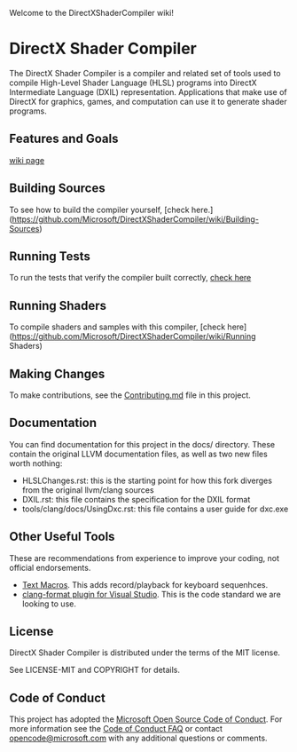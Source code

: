 Welcome to the DirectXShaderCompiler wiki!

# DirectX Shader Compiler

The DirectX Shader Compiler is a compiler and related set of tools used to compile High-Level Shader Language (HLSL) programs into DirectX Intermediate Language (DXIL) representation. Applications that make use of DirectX for graphics, games, and computation can use it to generate shader programs.

## Features and Goals
[wiki page](https://github.com/Microsoft/DirectXShaderCompiler/wiki/Features-and-Goals)

## Building Sources
To see how to build the compiler yourself, [check here.]
(https://github.com/Microsoft/DirectXShaderCompiler/wiki/Building-Sources)

## Running Tests
To run the tests that verify the compiler built correctly, [check here](https://github.com/Microsoft/DirectXShaderCompiler/wiki/Runnning-Tests)

## Running Shaders
To compile shaders and samples with this compiler, [check here](https://github.com/Microsoft/DirectXShaderCompiler/wiki/Running Shaders)

## Making Changes

To make contributions, see the [Contributing.md](https://github.com/Microsoft/DirectXShaderCompiler/CONTRIBUTING.md) file in this project.

## Documentation

You can find documentation for this project in the docs/ directory. These contain the original LLVM documentation files, as well as two new files worth nothing:

* HLSLChanges.rst: this is the starting point for how this fork diverges from the original llvm/clang sources
* DXIL.rst: this file contains the specification for the DXIL format
* tools/clang/docs/UsingDxc.rst: this file contains a user guide for dxc.exe

## Other Useful Tools

These are recommendations from experience to improve your coding, not official endorsements.

* [Text Macros](https://visualstudiogallery.msdn.microsoft.com/8e2103b6-87cf-4fef-9410-a580c434b602). This adds record/playback for keyboard sequenhces.
* [clang-format plugin for Visual Studio](http://llvm.org/builds/). This is the code standard we are looking to use.

## License

DirectX Shader Compiler is distributed under the terms of the MIT license.

See LICENSE-MIT and COPYRIGHT for details.

## Code of Conduct

This project has adopted the [Microsoft Open Source Code of Conduct](https://opensource.microsoft.com/codeofconduct/). For more information see the [Code of Conduct FAQ](https://opensource.microsoft.com/codeofconduct/faq/) or contact [opencode@microsoft.com](mailto:opencode@microsoft.com) with any additional questions or comments.

